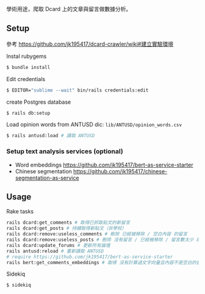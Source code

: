 學術用途，爬取 Dcard 上的文章與留言做數據分析。

## Setup

參考 <https://github.com/jk195417/dcard-crawler/wiki#建立實驗環境>

Instal rubygems

```sh
$ bundle install
```

Edit credentials

```sh
$ EDITOR="sublime --wait" bin/rails credentials:edit
```

create Postgres database

```bash
$ rails db:setup
```

Load opinion words from ANTUSD dic: `lib/ANTUSD/opinion_words.csv`

```bash
$ rails antusd:load # 讀取 ANTUSD
```

### Setup text analysis services (optional)

- Word embeddings https://github.com/jk195417/bert-as-service-starter
- Chinese segmentation https://github.com/jk195417/chinese-segmentation-as-service

## Usage

Rake tasks

```sh
rails dcard:get_comments # 取得已抓取貼文的新留言
rails dcard:get_posts # 持續取得新貼文（非學校）
rails dcard:remove:useless_comments # 刪除 已經被移除 / 空白內容 的留言
rails dcard:remove:useless_posts # 刪除 沒有留言 / 已經被移除 / 留言數太少 的貼文
rails dcard:update_forums # 更新所有論壇
rails antusd:reload # 重新讀取 ANTUSD
# require https://github.com/jk195417/bert-as-service-starter
rails bert:get_comments_embeddings # 取得 沒有計算過文字向量且內容不是空白的留言 的文字向量
```

Sidekiq

```sh
$ sidekiq
```
